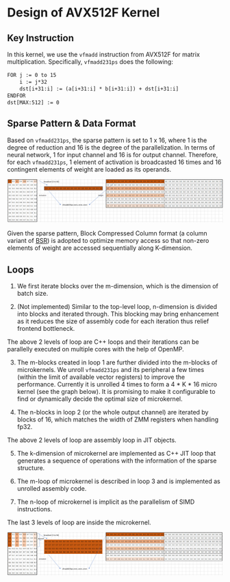 # Design of AVX512F Kernel

## Key Instruction
In this kernel, we use the `vfmadd` instruction from AVX512F for matrix multiplication. Specifically, `vfmadd231ps` does the following:
```
FOR j := 0 to 15
	i := j*32
	dst[i+31:i] := (a[i+31:i] * b[i+31:i]) + dst[i+31:i]
ENDFOR
dst[MAX:512] := 0
```

## Sparse Pattern & Data Format
Based on `vfmadd231ps`, the sparse pattern is set to 1 x 16, where 1 is the degree of reduction and 16 is the degree of the parallelization. In terms of neural network, 1 for input channel and 16 is for output channel. Therefore, for each `vfmadd231ps`, 1 element of activation is broadcasted 16 times and 16 contingent elements of weight are loaded as its operands.

![AVX512F Base Pattern](./imgs/kernel_avx512f_pattern_base.png)

Given the sparse pattern, Block Compressed Column format (a column variant of [BSR](https://docs.scipy.org/doc/scipy/reference/generated/scipy.sparse.bsr_matrix.html)) is adopted to optimize memory access so that non-zero elements of weight are accessed sequentially along K-dimension.

## Loops
1. We first iterate blocks over the m-dimension, which is the dimension of batch size.

2. (Not implemented) Similar to the top-level loop, n-dimension is divided into blocks and iterated through. This blocking may bring enhancement as it reduces the size of assembly code for each iteration thus relief frontend bottleneck.

The above 2 levels of loop are C++ loops and their iterations can be parallelly executed on multiple cores with the help of OpenMP.

3. The m-blocks created in loop 1 are further divided into the m-blocks of microkernels. We unroll `vfmadd231ps` and its peripheral a few times (within the limit of available vector registers) to improve the performance. Currently it is unrolled 4 times to form a 4 * K * 16 micro kernel (see the graph below). It is promising to make it configurable to find or dynamically decide the optimal size of microkernel.

4. The n-blocks in loop 2 (or the whole output channel) are iterated by blocks of 16, which matches the width of ZMM registers when handling fp32.

The above 2 levels of loop are assembly loop in JIT objects.

5. The k-dimension of microkernel are implemented as C++ JIT loop that generates a sequence of operations with the information of the sparse structure.

6. The m-loop of microkernel is described in loop 3 and is implemented as unrolled assembly code.

7. The n-loop of microkernel is implicit as the parallelism of SIMD instructions.

The last 3 levels of loop are inside the microkernel.

![AVX512F Pattern with unrolling](./imgs/kernel_avx512f_pattern_unroll4.png)
